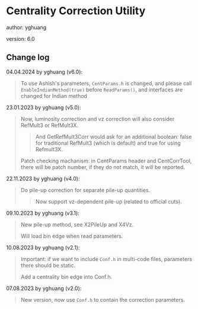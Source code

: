 # Centrality Correction Utility

author: yghuang

version: 6.0

## Change log

04.04.2024 by yghuang (v6.0):

> To use Ashish's parameters, `CentParams.h` is changed, and please call `EnableIndianMethod(true)` before `ReadParams()`, and interfaces are changed for Indian method

23.01.2023 by yghuang (v5.0):

> Now, luminosity correction and vz correction will also consider RefMult3 or RefMult3X.
>
>> And GetRefMult3Corr would ask for an additional boolean: false for traditional RefMult3 (which is default) and true for using Refmult3X.
>
> Patch checking machanism: in CentParams header and CentCorrTool, there will be patch number, if they do not match, it will be reported.

22.11.2023 by yghuang (v4.0):

> Do pile-up correction for separate pile-up quantities.
>
>> Now support vz-dependent pile-up (related to official cuts).

09.10.2023 by yghuang (v3.1):

> New pile-up method, see X2PileUp and X4Vz.
>
> Will load bin edge when read parameters.

10.08.2023 by yghuang (v2.1):

> Important: if we want to include `Conf.h` in multi-code files, parameters there should be static.
>
> Add a centrality bin edge into Conf.h.

07.08.2023 by yghuang (v2.0):

> New version, now use `Conf.h` to contain the correction parameters.
